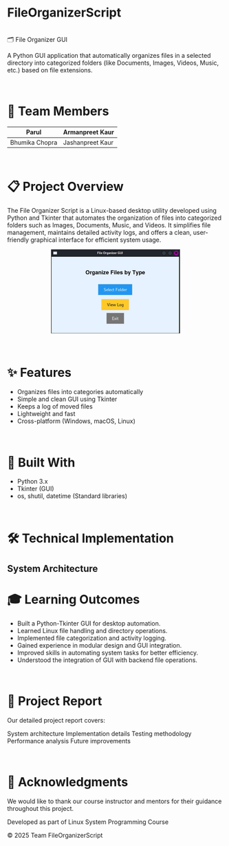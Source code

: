 # FileOrganizerScript
<br>
 🗂️ File Organizer GUI

A Python GUI application that automatically organizes files in a selected directory into categorized folders (like Documents, Images, Videos, Music, etc.) based on file extensions.

<br>

# 👥 Team Members  

| Parul  | Armanpreet Kaur |
| ------------- | ------------- |
| Bhumika Chopra  | Jashanpreet Kaur  |

<br>

# 📋 Project Overview

The File Organizer Script is a Linux-based desktop utility developed using Python and Tkinter that automates the organization of files into categorized folders such as Images, Documents, Music, and Videos. It simplifies file management, maintains detailed activity logs, and offers a clean, user-friendly graphical interface for efficient system usage.
<p align="center">
  <img src="FileOrganizerGUI/TestFolder/img2.jpg" alt="Description" width="300"/>
</p>
<br>
  
# ✨ Features

- Organizes files into categories automatically
- Simple and clean GUI using Tkinter
- Keeps a log of moved files
- Lightweight and fast
- Cross-platform (Windows, macOS, Linux)

<br>

# 🔧 Built With

- Python 3.x
- Tkinter (GUI)
- os, shutil, datetime (Standard libraries)

<br>

# 🛠️ Technical Implementation

## System Architecture


# 🎓 Learning Outcomes

- Built a Python-Tkinter GUI for desktop automation.
- Learned Linux file handling and directory operations.
- Implemented file categorization and activity logging.
- Gained experience in modular design and GUI integration.
- Improved skills in automating system tasks for better efficiency.
- Understood the integration of GUI with backend file operations.


<br>

# 📝 Project Report
Our detailed project report covers:

System architecture
Implementation details
Testing methodology
Performance analysis
Future improvements

<br>

# 🤝 Acknowledgments
We would like to thank our course instructor and mentors for their guidance throughout this project.

Developed as part of Linux System Programming Course

© 2025 Team FileOrganizerScript

























